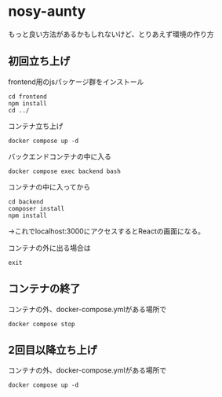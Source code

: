 # nosy-aunty

もっと良い方法があるかもしれないけど、とりあえず環境の作り方  

## 初回立ち上げ

frontend用のjsパッケージ群をインストール

```shell
cd frontend
npm install
cd ../
```

コンテナ立ち上げ

```shell
docker compose up -d  
```

バックエンドコンテナの中に入る

```shell
docker compose exec backend bash  
```

コンテナの中に入ってから
```shell
cd backend  
composer install  
npm install  
```

->これでlocalhost:3000にアクセスするとReactの画面になる。

コンテナの外に出る場合は

```shell
exit
```

## コンテナの終了

コンテナの外、docker-compose.ymlがある場所で

```shell
docker compose stop
```

## 2回目以降立ち上げ

コンテナの外、docker-compose.ymlがある場所で

```shell
docker compose up -d
```

